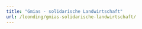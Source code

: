 ```yaml
---
title: "Gmias - solidarische Landwirtschaft"
url: /leonding/gmias-solidarische-landwirtschaft/
---
```

